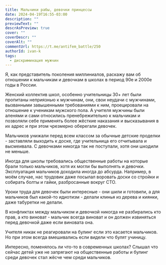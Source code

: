 ```yaml
---
title: Мальчики рабы, девочки принцессы
date: 2024-04-19T16:55-03:00
description: ""
previewText: ""
descrAsPreview: true
cover: ""
coverDescr: ""
coverAlt: ""
commentUrl: https://t.me/antifem_battle/250
authorId: ivan-k
tags:
  - дискриминация мужчин
---
```


Я, как представитель поколения миллиниалов, раскажу вам об отношении к мальчикам и девочкам в школах в период 90е и 2000е годы в России.

Женский коллектив школ, особенно учительницы 30+ лет были пропитаны неприязнью к мужчинам, они, свои неудачи с мужчинами, вызванными завышенными требованиями к ним, проецировали на отношение к ученикам мужского пола. А учителя мужчины были аленями и сами относились пренебрежительно к мальчикам и позволяли себе применять более жёсткие наказания и высказывания в их адрес и при этом чрезмерно оберегали девочек.

Мальчиков унижали перед всем классом за обычные детские проделки - заставляли выходить к доске, где учительница его отчитывала и высмеивала. С девочками никогда так не поступали, хотя они шкодили не меньше.

Иногда для школы требовались общественные работы на которые брали только мальчиков, хотя их могли бы выполнять и девочки. Эксплуатация мальчиков доходила иногда до абсурда. Например, в моём случае, нас трудовик даже посылал воровать доски со стройки и собирать болты и гайки, разбросанные вокруг СТО.

Уроки труда для девочек были интересные - они шили и готовили, а для мальчиков был какой-то идиотизм - делали клинья из дерева и киянки, даже табуретки не делали.

В конфликтах между мальчиком и девочкой никогда не разбирались кто прав, а кто виноват - мальчик всегда виноват и он должен извиняться перед девочкой даже если виновата она.

Учителя никак не реагировали на булинг если это касается мальчиков. Но при этом всегда вмешивались если видели что булят учиницу.

Интересно, поменялось ли что-то в современных школах? Слышал что сейчас детей уже не запрягают на общественные работы и булинг среди девочек стал жёсче чем среди мальчиков.
